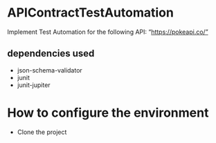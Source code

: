 # APIContractTestAutomation
Implement Test Automation for the following API: “https://pokeapi.co/”


## dependencies used
- json-schema-validator
- junit
- junit-jupiter


# How to configure the environment
- Clone the project
